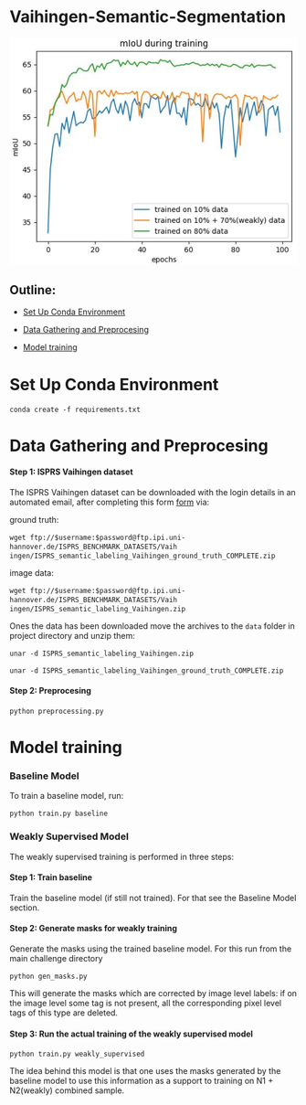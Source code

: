 # Vaihingen-Semantic-Segmentation
![](figures/metrics.png)
## Outline:

* [Set Up Conda Environment](#Set-Up-Conda-Environment)

* [Data Gathering and Preprocesing](#Data-Gathering-and-Preprocesing)

* [Model training](#Model-training)


# Set Up Conda Environment 
```
conda create -f requirements.txt
```

# Data Gathering and Preprocesing 


#### Step 1: ISPRS Vaihingen dataset
The ISPRS Vaihingen dataset can be downloaded with the login details in an 
automated email, after completing this form [form](http://www2.isprs.org/commissions/comm3/wg4/data-request-form2.html)  via:

ground truth:
```
wget ftp://$username:$password@ftp.ipi.uni-hannover.de/ISPRS_BENCHMARK_DATASETS/Vaih
ingen/ISPRS_semantic_labeling_Vaihingen_ground_truth_COMPLETE.zip
```

image data:
```
wget ftp://$username:$password@ftp.ipi.uni-hannover.de/ISPRS_BENCHMARK_DATASETS/Vaih
ingen/ISPRS_semantic_labeling_Vaihingen.zip
```

Ones the data has been downloaded move the archives to the `data` folder in project directory and unzip them:
```
unar -d ISPRS_semantic_labeling_Vaihingen.zip
```

```
unar -d ISPRS_semantic_labeling_Vaihingen_ground_truth_COMPLETE.zip
```

#### Step 2: Preprocesing

```
python preprocessing.py
```

# Model training

### Baseline Model

To train a baseline model, run:
```
python train.py baseline
```

### Weakly Supervised Model

The weakly supervised training is performed in three steps:

#### Step 1: Train baseline
Train the baseline model (if still not trained). For that see the Baseline Model section.
#### Step 2: Generate masks for weakly training
Generate the masks using the trained baseline model. For this run from the main challenge directory
```
python gen_masks.py
```
This will generate the masks which are corrected by image level labels: if on the image level some tag is not present, all the corresponding pixel level tags of this type are deleted.

#### Step 3: Run the actual training of the weakly supervised model
 
```
python train.py weakly_supervised
```
The idea behind this model is that one uses the masks generated by the baseline model to use this information as a support to training on N1 + N2(weakly) combined sample.